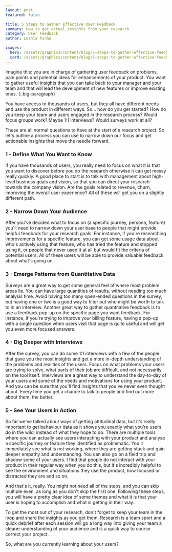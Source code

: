 ```yaml
---
layout: post
featured: false

title: 5 Steps to Gather Effective User Feedback
summary: How to get actual insights from your research
category: User Feedback
author: Leihla Pinho

images:
  hero: /assets/graphics/content/blog/5-steps-to-gather-effective-feedback.png
  card: /assets/graphics/content/blog/5-steps-to-gather-effective-feedback-square.png
---
```


Imagine this: you are in charge of gathering user feedback on problems, pain points and potential ideas for enhancements of your product. You want to gather useful insights that you can take back to your manager and your team and that will lead the development of new features or improve existing ones.
{:.big-paragraph}

You have access to thousands of users, but they all have different needs and use the product in different ways. So... how do you get started? How do you keep your team and users engaged in the research process? Would focus groups work? Maybe 1:1 interviews? Would surveys work at all?

These are all normal questions to have at the start of a research project. So let's outline a process you can use to narrow down our focus and get actionable insights that move the needle forward.

### 1 - Define What You Want to Know

If you have thousands of users, you really need to focus on what it is that you want to discover before you do the research otherwise it can get messy really quickly. A good place to start is to talk with management about high-level business goals and vision, so that you can direct your research towards the company vision. Are the goals related to revenue, churn, improving the overall user experience? All of these will get you on a slightly different path.

### 2 - Narrow Down Your Audience

After you've decided what to focus on (a specific journey, persona, feature) you'll need to narrow down your user base to people that might provide helpful feedback for your research goals. For instance, if you're researching improvements for a specific feature, you can get some usage data about who's actively using that feature, who has tried the feature and stopped using it, or people that never used it at all but would fit the criteria of potential users. All of these users will be able to provide valuable feedback about what's going on.

### 3 - Emerge Patterns from Quantitative Data

Surveys are a great way to get some general feel of where most problem areas lie. You can have large quantities of results, without needing too much analysis time. Avoid having too many open-ended questions in the survey, but having one or two is a good way to filter out who might be worth to talk to in an interview. Another great way to gather quantitative feedback is to use a feedback pop-up on the specific page you want feedback. For instance, if you're trying to improve your billing feature, having a pop-up with a single question when users visit that page is quite useful and will get you even more focused answers.

### 4 - Dig Deeper with Interviews

After the survey, you can do some 1:1 interviews with a few of the people that gave you the most insights and get a more in-depth understanding of the problems and realities of the users. Focus on what problems your users are trying to solve, what parts of their job are difficult, and not necessarily on the tool itself. Interviews are a great way to understand the day-to-day of your users and some of the needs and motivations for using your product. And you can be sure that you'll find insights that you've never even thought about. Every time you get a chance to talk to people and find out more about them, the better.

### 5 - See Your Users in Action

So far we've talked about ways of getting attitudinal data, but it's really important to get behaviour data as it shows you exactly what you're users do in the wild, instead of what they hope to do. There are multiple tools where you can actually see users interacting with your product and analyse a specific journey or feature they identified as problematic. You'll immediately see what is not working, where they are getting stuck and gain deeper empathy and understanding. You can also go on a field trip and shadow some of your users. I find that people do not interact with your product in their regular way when you do this, but it's incredibly helpful to see the environment and situations they use the product, how focused or distracted they are and so on.

And that's it, really. You might not need all of the steps, and you can skip multiple even, as long as you don't skip the first one. Following these steps, you will have a pretty clear idea of some themes and what it is that your user is hoping to accomplish and what is getting in their way. 

To get the most out of your research, don't forget to keep your team in the loop and share the insights as you get them. Research is a team sport and a quick debrief after each session will go a long way into giving your team a clearer understanding of your audience and is a quick way to course correct your project. 

So, what are you currently learning about your users?